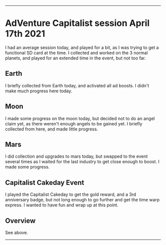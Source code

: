 
***

# AdVenture Capitalist session April 17th 2021

I had an average session today, and played for a bit, as I was trying to get a functional SD card at the time. I collected and worked on the 3 normal planets, and played for an extended time in the event, but not too far.

## Earth

I briefly collected from Earth today, and activated all ad boosts. I didn't make much progress here today.

## Moon

I made some progress on the moon today, but decided not to do an angel claim yet, as there weren't enough angels to be gained yet. I briefly collected from here, and made little progress.

## Mars

I did collection and upgrades to mars today, but swapped to the event several times as I waited for the last industry to get close enough to boost. I made some progress.

## Capitalist Cakeday Event

I played the Capitalist Cakeday to get the gold reward, and a 3rd anniversary badge, but not long enough to go further and get the time warp express. I wanted to have fun and wrap up at this point.

## Overview

See above.

***


